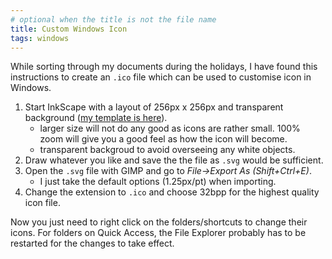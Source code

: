```yaml
---
# optional when the title is not the file name
title: Custom Windows Icon
tags: windows
---
```


While sorting through my documents during the holidays, 
I have found this instructions to create an `.ico` file which can be used to customise icon in Windows.

1. Start InkScape with a layout of 256px x 256px and transparent background ([my template is here][inkscape template]).
    - larger size will not do any good as icons are rather small.
    100% zoom will give you a good feel as how the icon will become.
    - transparent backgroud to avoid overseeing any white objects.
1. Draw whatever you like and save the the file as `.svg` would be sufficient.
1. Open the `.svg` file with GIMP and go to _File->Export As (Shift+Ctrl+E)_.
    - I just take the default options (1.25px/pt) when importing.
1. Change the extension to `.ico` and choose 32bpp for the highest quality icon file.

Now you just need to right click on the folders/shortcuts to change their icons.
For folders on Quick Access, the File Explorer probably has to be restarted for the changes to take effect.


[inkscape template]: [https://github.com/tjangoW/tjangow.github.io/blob/master/assets/icon-template.svg?short_path=b9dd32e]
